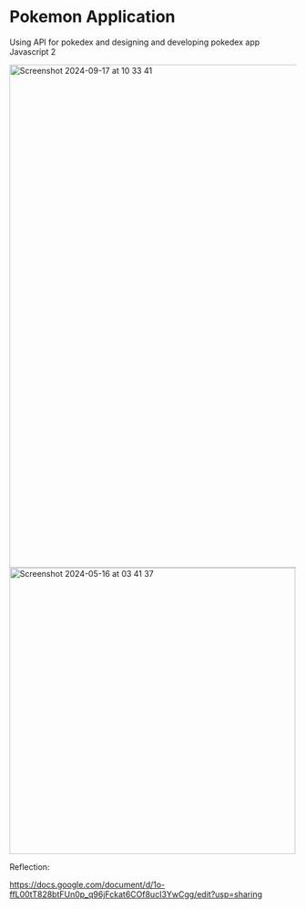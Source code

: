 # Pokemon Application 

Using API for pokedex and designing and developing pokedex app
Javascript 2

<img width="882" alt="Screenshot 2024-09-17 at 10 33 41" src="https://github.com/user-attachments/assets/745cad76-407f-4824-b208-29391452a3ee">

<img width="502" alt="Screenshot 2024-05-16 at 03 41 37" src="https://github.com/user-attachments/assets/6c93e63e-991a-425a-a93f-6b9f575e0703">

Reflection:

https://docs.google.com/document/d/1o-ffL00tT828btFUn0p_q96jFckat6COf8ucI3YwCgg/edit?usp=sharing 



